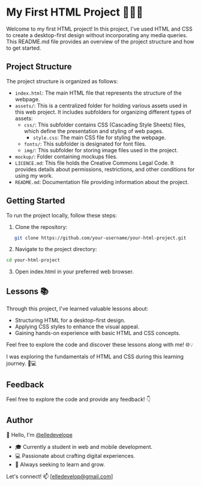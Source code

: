 
# My First HTML Project 👩‍💻🎉

Welcome to my first HTML project! In this project, I've used HTML and CSS to create a desktop-first design without incorporating any media queries. This README.md file provides an overview of the project structure and how to get started.

## Project Structure

The project structure is organized as follows:

- `index.html`: The main HTML file that represents the structure of the webpage.
- `assets/`: This is a centralized folder for holding various assets used in this web project. It includes subfolders for organizing different types of assets:
    - `css/`: This subfolder contains CSS (Cascading Style Sheets) files, which define the presentation and styling of web pages. 
        - `style.css`: The main CSS file for styling the webpage.
    - `fonts/`: This subfolder is designated for font files. 
    - `img/`: This subfolder for storing image files used in the project.
- `mockup/`: Folder containing mockups files.
- `LICENCE.md`: This file holds the Creative Commons Legal Code. It provides details about permissions, restrictions, and other conditions for using my work.
- `README.md`: Documentation file providing information about the project.

## Getting Started

To run the project locally, follow these steps:

1. Clone the repository:

```bash
   git clone https://github.com/your-username/your-html-project.git 
```
2. Navigate to the project directory:

```bash
cd your-html-project
```

3. Open index.html in your preferred web browser.

## Lessons 📚

Through this project, I've learned valuable lessons about:

   * Structuring HTML for a desktop-first design.
   * Applying CSS styles to enhance the visual appeal.
   * Gaining hands-on experience with basic HTML and CSS concepts.

Feel free to explore the code and discover these lessons along with me! 🌐💡

I was exploring the fundamentals of HTML and CSS during this learning journey. 🚀💻

## Feedback

Feel free to explore the code and provide any feedback! 👇


## Author

👋 Hello, I'm [@elledevelope](https://github.com/elledevelope/)

- 🎓 Currently a student in web and mobile development.
- 💻 Passionate about crafting digital experiences.
- 🌱 Always seeking to learn and grow.

Let's connect! 📫 [elledevelop@gmail.com]
